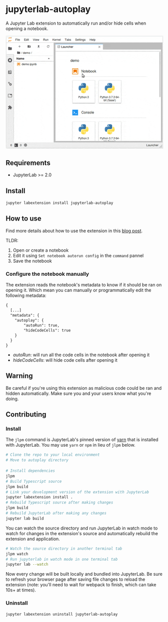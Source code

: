 # jupyterlab-autoplay

A Jupyter Lab extension to automatically run and/or hide cells when opening a notebook.

![Autoplay extension screenshot](autoplay.gif "Autoplay extension demo")

## Requirements

* JupyterLab >= 2.0

## Install

```bash
jupyter labextension install jupyterlab-autoplay
```

## How to use

Find more details about how to use the extension in this [blog post](https://borgniet.com/?p=240).

TLDR:
1. Open or create a notebook
2. Edit it using `Set notebook autorun config` in the `command` pannel 
3. Save the notebook

### Configure the notebook manually
The extension reads the notebook's metadata to know if it should be ran on opening it. Which mean you can manually or programmatically edit the following metadata:
```
{
  [...]
  "metadata": {
    "autoplay": {
        "autoRun": true,
        "hideCodeCells": true
    }
  }
}
```

- *autoRun*: will run all the code cells in the notebook after opening it
- *hideCodeCells*: will hide code cells after opening it

## Warning
Be careful if you're using this extension as malicious code could be ran and hidden automatically. Make sure you and your users know what you're doing.

## Contributing

### Install

The `jlpm` command is JupyterLab's pinned version of
[yarn](https://yarnpkg.com/) that is installed with JupyterLab. You may use
`yarn` or `npm` in lieu of `jlpm` below.

```bash
# Clone the repo to your local environment
# Move to autoplay directory

# Install dependencies
jlpm
# Build Typescript source
jlpm build
# Link your development version of the extension with JupyterLab
jupyter labextension install .
# Rebuild Typescript source after making changes
jlpm build
# Rebuild JupyterLab after making any changes
jupyter lab build
```

You can watch the source directory and run JupyterLab in watch mode to watch for changes in the extension's source and automatically rebuild the extension and application.

```bash
# Watch the source directory in another terminal tab
jlpm watch
# Run jupyterlab in watch mode in one terminal tab
jupyter lab --watch
```

Now every change will be built locally and bundled into JupyterLab. Be sure to refresh your browser page after saving file changes to reload the extension (note: you'll need to wait for webpack to finish, which can take 10s+ at times).

### Uninstall

```bash
jupyter labextension uninstall jupyterlab-autoplay
```
